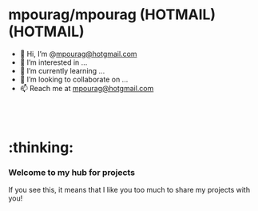 <html>
<meta charset="utf-8"/>

<body>
<h1>mpourag/mpourag  (HOTMAIL)  (HOTMAIL)</h1>

- 👋 Hi, I’m @mpourag@hotgmail.com<br/>
- 👀 I’m interested in ...<br/>
- 🌱 I’m currently learning ...<br/>
- 💞️ I’m looking to collaborate on ...<br/>
- 📫 Reach me at mpourag@hotgmail.com<br/>
<br/>
<br/>
<h1>:thinking:</h1>

<!---
mpourag/mpourag is a ✨ special ✨ repository because its `README.md` (this file) appears on your GitHub profile.
You can click the Preview link to take a look at your changes.
--->

### Welcome to my hub for projects

If you see this, it means that I like you too much to share my projects with you!
</body>
</html>
